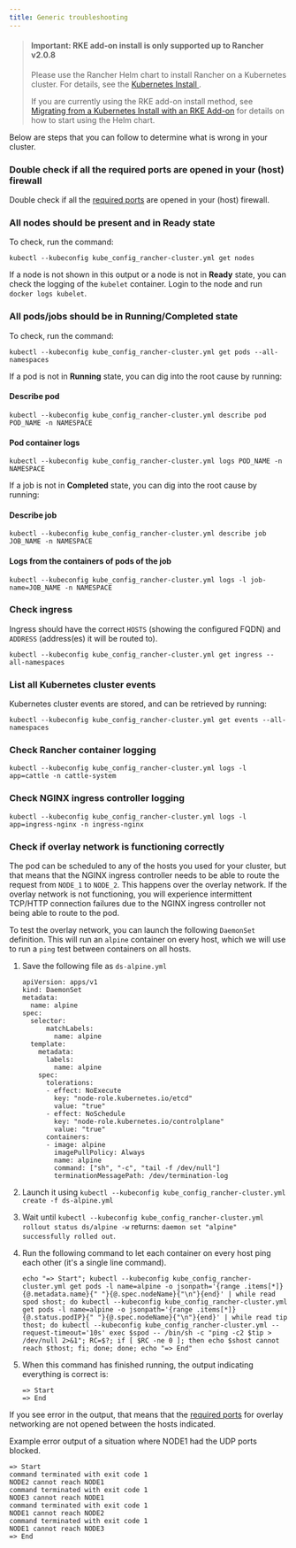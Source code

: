 ```yaml
---
title: Generic troubleshooting
---
```


> #### **Important: RKE add-on install is only supported up to Rancher v2.0.8**
>
>Please use the Rancher Helm chart to install Rancher on a Kubernetes cluster. For details, see the [Kubernetes Install ](../../../../../resources/helm-version-requirements.md).
>
>If you are currently using the RKE add-on install method, see [Migrating from a Kubernetes Install with an RKE Add-on](../../../../../install-upgrade-on-a-kubernetes-cluster/upgrades/migrating-from-rke-add-on.md) for details on how to start using the Helm chart.

Below are steps that you can follow to determine what is wrong in your cluster.

### Double check if all the required ports are opened in your (host) firewall

Double check if all the [required ports](../../../../../../../how-to-guides/new-user-guides/kubernetes-clusters-in-rancher-setup/node-requirements-for-rancher-managed-clusters.md#networking-requirements) are opened in your (host) firewall.

### All nodes should be present and in **Ready** state

To check, run the command:

```
kubectl --kubeconfig kube_config_rancher-cluster.yml get nodes
```

If a node is not shown in this output or a node is not in **Ready** state, you can check the logging of the `kubelet` container. Login to the node and run `docker logs kubelet`.

### All pods/jobs should be in **Running**/**Completed** state

To check, run the command:

```
kubectl --kubeconfig kube_config_rancher-cluster.yml get pods --all-namespaces
```

If a pod is not in **Running** state, you can dig into the root cause by running:

#### Describe pod

```
kubectl --kubeconfig kube_config_rancher-cluster.yml describe pod POD_NAME -n NAMESPACE
```

#### Pod container logs

```
kubectl --kubeconfig kube_config_rancher-cluster.yml logs POD_NAME -n NAMESPACE
```

If a job is not in **Completed** state, you can dig into the root cause by running:

#### Describe job

```
kubectl --kubeconfig kube_config_rancher-cluster.yml describe job JOB_NAME -n NAMESPACE
```

#### Logs from the containers of pods of the job

```
kubectl --kubeconfig kube_config_rancher-cluster.yml logs -l job-name=JOB_NAME -n NAMESPACE
```

### Check ingress

Ingress should have the correct `HOSTS` (showing the configured FQDN) and `ADDRESS` (address(es) it will be routed to).

```
kubectl --kubeconfig kube_config_rancher-cluster.yml get ingress --all-namespaces
```

### List all Kubernetes cluster events

Kubernetes cluster events are stored, and can be retrieved by running:

```
kubectl --kubeconfig kube_config_rancher-cluster.yml get events --all-namespaces
```

### Check Rancher container logging

```
kubectl --kubeconfig kube_config_rancher-cluster.yml logs -l app=cattle -n cattle-system
```

### Check NGINX ingress controller logging

```
kubectl --kubeconfig kube_config_rancher-cluster.yml logs -l app=ingress-nginx -n ingress-nginx
```

### Check if overlay network is functioning correctly

The pod can be scheduled to any of the hosts you used for your cluster, but that means that the NGINX ingress controller needs to be able to route the request from `NODE_1` to `NODE_2`. This happens over the overlay network. If the overlay network is not functioning, you will experience intermittent TCP/HTTP connection failures due to the NGINX ingress controller not being able to route to the pod.

To test the overlay network, you can launch the following `DaemonSet` definition. This will run an `alpine` container on every host, which we will use to run a `ping` test between containers on all hosts.

1. Save the following file as `ds-alpine.yml`

    ```
    apiVersion: apps/v1
    kind: DaemonSet
    metadata:
      name: alpine
    spec:
      selector:
          matchLabels:
            name: alpine
      template:
        metadata:
          labels:
            name: alpine
        spec:
          tolerations:
          - effect: NoExecute
            key: "node-role.kubernetes.io/etcd"
            value: "true"
          - effect: NoSchedule
            key: "node-role.kubernetes.io/controlplane"
            value: "true"
          containers:
          - image: alpine
            imagePullPolicy: Always
            name: alpine
            command: ["sh", "-c", "tail -f /dev/null"]
            terminationMessagePath: /dev/termination-log
    ```

2. Launch it using `kubectl --kubeconfig kube_config_rancher-cluster.yml create -f ds-alpine.yml`
3. Wait until `kubectl --kubeconfig kube_config_rancher-cluster.yml rollout status ds/alpine -w` returns: `daemon set "alpine" successfully rolled out`.
4. Run the following command to let each container on every host ping each other (it's a single line command).

    ```
    echo "=> Start"; kubectl --kubeconfig kube_config_rancher-cluster.yml get pods -l name=alpine -o jsonpath='{range .items[*]}{@.metadata.name}{" "}{@.spec.nodeName}{"\n"}{end}' | while read spod shost; do kubectl --kubeconfig kube_config_rancher-cluster.yml get pods -l name=alpine -o jsonpath='{range .items[*]}{@.status.podIP}{" "}{@.spec.nodeName}{"\n"}{end}' | while read tip thost; do kubectl --kubeconfig kube_config_rancher-cluster.yml --request-timeout='10s' exec $spod -- /bin/sh -c "ping -c2 $tip > /dev/null 2>&1"; RC=$?; if [ $RC -ne 0 ]; then echo $shost cannot reach $thost; fi; done; done; echo "=> End"
    ```

5. When this command has finished running, the output indicating everything is correct is:

    ```
    => Start
    => End
    ```

If you see error in the output, that means that the [required ports](../../../../../../../how-to-guides/new-user-guides/kubernetes-clusters-in-rancher-setup/node-requirements-for-rancher-managed-clusters.md#networking-requirements) for overlay networking are not opened between the hosts indicated.

Example error output of a situation where NODE1 had the UDP ports blocked.

```
=> Start
command terminated with exit code 1
NODE2 cannot reach NODE1
command terminated with exit code 1
NODE3 cannot reach NODE1
command terminated with exit code 1
NODE1 cannot reach NODE2
command terminated with exit code 1
NODE1 cannot reach NODE3
=> End
```
